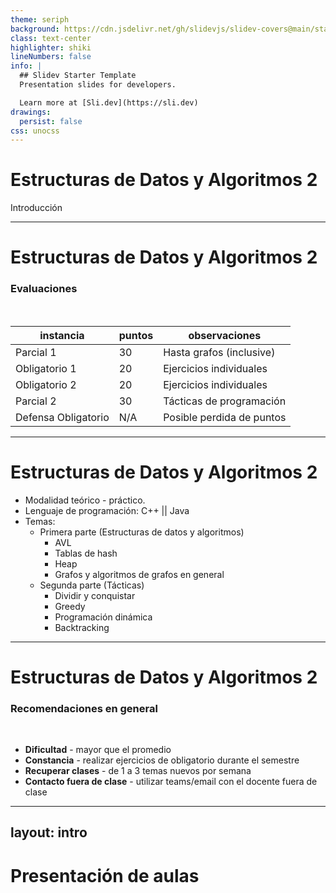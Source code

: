 ```yaml
---
theme: seriph
background: https://cdn.jsdelivr.net/gh/slidevjs/slidev-covers@main/static/FwjWUGbrxOU.webp
class: text-center
highlighter: shiki
lineNumbers: false
info: |
  ## Slidev Starter Template
  Presentation slides for developers.

  Learn more at [Sli.dev](https://sli.dev)
drawings:
  persist: false
css: unocss
---
```


# Estructuras de Datos y Algoritmos 2

Introducción

---

# Estructuras de Datos y Algoritmos 2

### Evaluaciones

<br>

| **instancia**       | **puntos** | **observaciones**         |
| ------------------- | ---------- | ------------------------- |
| Parcial 1           | 30         | Hasta grafos (inclusive)  |
| Obligatorio 1       | 20         | Ejercicios individuales   |
| Obligatorio 2       | 20         | Ejercicios individuales   |
| Parcial 2           | 30         | Tácticas de programación  |
| Defensa Obligatorio | N/A        | Posible perdida de puntos |

---

# Estructuras de Datos y Algoritmos 2

- Modalidad teórico - práctico.
- Lenguaje de programación: C++ || Java
- Temas:
  - Primera parte (Estructuras de datos y algoritmos)
    - AVL
    - Tablas de hash
    - Heap
    - Grafos y algoritmos de grafos en general
  - Segunda parte (Tácticas)
    - Dividir y conquistar
    - Greedy
    - Programación dinámica
    - Backtracking

---

# Estructuras de Datos y Algoritmos 2

### Recomendaciones en general

<br>

- **Dificultad** - mayor que el promedio
- **Constancia** - realizar ejercicios de obligatorio durante el semestre
- **Recuperar clases** - de 1 a 3 temas nuevos por semana
- **Contacto fuera de clase** - utilizar teams/email con el docente fuera de clase

---

## layout: intro

# Presentación de aulas
